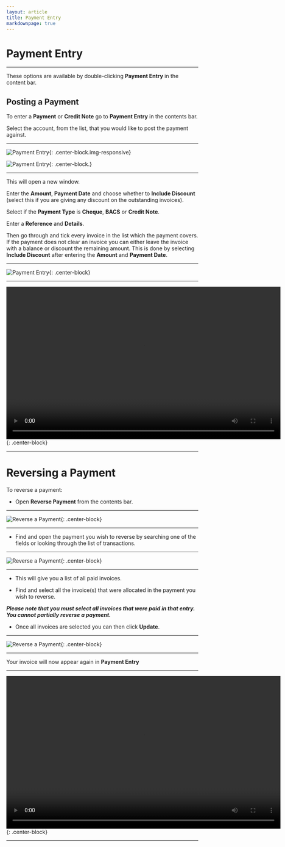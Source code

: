 ```yaml
---
layout: article
title: Payment Entry
markdownpage: true
---
```

# Payment Entry

---

These options are available by double-clicking **Payment Entry** in the content bar.

<a class="offset" name="paymententry"></a>
## Posting a Payment

To enter a **Payment** or **Credit Note** go to **Payment Entry** in the contents bar.

Select the account, from the list, that you would like to post the payment against.

---

![Payment Entry](https://labtracdownloads.blob.core.windows.net/media/documentation%20videos/documentation%20images/pe_1.PNG "Payment Entry"){: .center-block.img-responsive}

![Payment Entry](https://labtracdownloads.blob.core.windows.net/media/documentation%20videos/documentation%20images/pe_1.PNG "Payment Entry"){: .center-block.}

---

This will open a new window.

Enter the **Amount**, **Payment Date** and choose whether to **Include Discount** (select this if you are giving any discount on the outstanding invoices).

Select if the **Payment Type** is **Cheque**, **BACS** or **Credit Note**.

Enter a **Reference** and **Details**.

Then go through and tick every invoice in the list which the payment covers. If the payment does not clear an invoice you can either leave the invoice with a balance or discount the remaining amount. This is done by selecting **Include Discount** after entering the **Amount** and **Payment Date**.

---

![Payment Entry](https://labtracdownloads.blob.core.windows.net/media/documentation%20videos/documentation%20images/pe_2.PNG "Payment Entry"){: .center-block}

---

<video width="720" height="400" controls>
<source src="https://labtracdownloads.blob.core.windows.net/media/documentation%20videos/payment%20entry%20(export%203).m4v">
</video>{: .center-block}

---

<a class="offset" name="reversepayment"></a>
# Reversing a Payment

To reverse a payment:

* Open **Reverse Payment** from the contents bar.

---

![Reverse a Payment](https://labtracdownloads.blob.core.windows.net/media/documentation%20videos/documentation%20images/pe_3.PNG "Reverse Payment"){: .center-block}

---

* Find and open the payment you wish to reverse by searching one of the fields or looking through the list of transactions.

---

![Reverse a Payment](https://labtracdownloads.blob.core.windows.net/media/documentation%20videos/documentation%20images/pe_4.PNG "Reverse Payment"){: .center-block}

---

* This will give you a list of all paid invoices.

* Find and select all the invoice(s) that were allocated in the payment you wish to reverse.

***Please note that you must select all invoices that were paid in that entry. You cannot partially reverse a payment.***

* Once all invoices are selected you can then click **Update**.

---

![Reverse a Payment](https://labtracdownloads.blob.core.windows.net/media/documentation%20videos/documentation%20images/pe_5.PNG "Reverse Payment"){: .center-block}

---

Your invoice will now appear again in **Payment Entry**

---

<video width="720" height="400" controls>
<source src="https://labtracdownloads.blob.core.windows.net/media/documentation%20videos/reversing%20a%20payment%20(export%203).m4v">
</video>{: .center-block}

---

